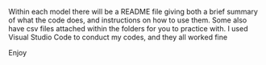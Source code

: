 Within each model there will be a README file giving both a brief summary of what the code does, and instructions on how to use them.
Some also have csv files attached within the folders for you to practice with.
I used Visual Studio Code to conduct my codes, and they all worked fine

Enjoy
